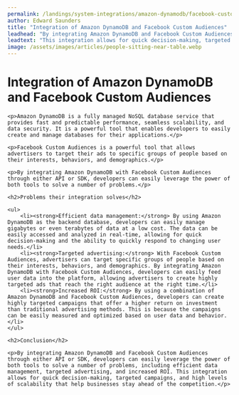 ```yaml
---
permalink: /landings/system-integrations/amazon-dynamodb/facebook-custom-audiences
author: Edward Saunders
title: "Integration of Amazon DynamoDB and Facebook Custom Audiences"
leadhead: "By integrating Amazon DynamoDB and Facebook Custom Audiences through either API or SDK, developers can easily leverage the power of both tools to solve a number of problems, including efficient data management, targeted advertising, and increased ROI"
leadtext: "This integration allows for quick decision-making, targeted campaigns, and high levels of scalability that help businesses stay ahead of the competition."
image: /assets/images/articles/people-sitting-near-table.webp
---
```

<div class="arttext">
	<h1>Integration of Amazon DynamoDB and Facebook Custom Audiences</h1>

	<p>Amazon DynamoDB is a fully managed NoSQL database service that provides fast and predictable performance, seamless scalability, and data security. It is a powerful tool that enables developers to easily create and manage databases for their applications.</p>

	<p>Facebook Custom Audiences is a powerful tool that allows advertisers to target their ads to specific groups of people based on their interests, behaviors, and demographics.</p>

	<p>By integrating Amazon DynamoDB with Facebook Custom Audiences through either API or SDK, developers can easily leverage the power of both tools to solve a number of problems.</p>

	<h2>Problems their integration solves</h2>

	<ul>
		<li><strong>Efficient data management:</strong> By using Amazon DynamoDB as the backend database, developers can easily manage gigabytes or even terabytes of data at a low cost. The data can be easily accessed and analyzed in real-time, allowing for quick decision-making and the ability to quickly respond to changing user needs.</li>
		<li><strong>Targeted advertising:</strong> With Facebook Custom Audiences, advertisers can target specific groups of people based on their interests, behaviors, and demographics. By integrating Amazon DynamoDB with Facebook Custom Audiences, developers can easily feed user data into the platform, allowing advertisers to create highly targeted ads that reach the right audience at the right time.</li>
		<li><strong>Increased ROI:</strong> By using a combination of Amazon DynamoDB and Facebook Custom Audiences, developers can create highly targeted campaigns that offer a higher return on investment than traditional advertising methods. This is because the campaigns can be easily measured and optimized based on user data and behavior.</li>
	</ul>

	<h2>Conclusion</h2>

	<p>By integrating Amazon DynamoDB and Facebook Custom Audiences through either API or SDK, developers can easily leverage the power of both tools to solve a number of problems, including efficient data management, targeted advertising, and increased ROI. This integration allows for quick decision-making, targeted campaigns, and high levels of scalability that help businesses stay ahead of the competition.</p>

</div>